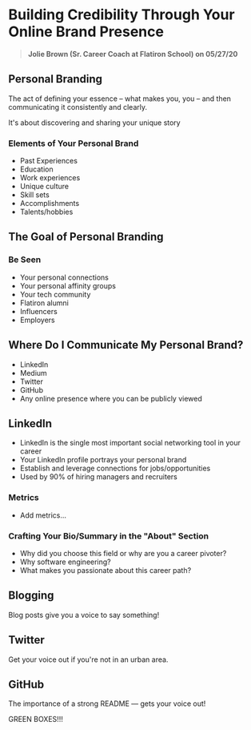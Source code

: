 # Building Credibility Through Your Online Brand Presence

> **Jolie Brown \(Sr. Career Coach at Flatiron School\) on 05/27/20**

## Personal Branding

The act of defining your essence – what makes you, you – and then communicating it consistently and clearly.

It's about discovering and sharing your unique story

### Elements of Your Personal Brand

* Past Experiences
* Education
* Work experiences
* Unique culture
* Skill sets
* Accomplishments
* Talents/hobbies

## The Goal of Personal Branding

### Be Seen

* Your personal connections
* Your personal affinity groups
* Your tech community
* Flatiron alumni
* Influencers
* Employers

## Where Do I Communicate My Personal Brand?

* LinkedIn
* Medium
* Twitter
* GitHub
* Any online presence where you can be publicly viewed

## LinkedIn

* LinkedIn is the single most important social networking tool in your career
* Your LinkedIn profile portrays your personal brand
* Establish and leverage connections for jobs/opportunities
* Used by 90% of hiring managers and recruiters

### Metrics

* Add metrics...

### Crafting Your Bio/Summary in the "About" Section

* Why did you choose this field or why are you a career pivoter?
* Why software engineering?
* What makes you passionate about this career path?

## Blogging

Blog posts give you a voice to say something!

## Twitter

Get your voice out if you're not in an urban area.

## GitHub

The importance of a strong README — gets your voice out!

GREEN BOXES!!!

